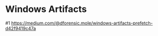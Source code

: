 
# Windows Artifacts 

#1 https://medium.com/@dforensic.mole/windows-artifacts-prefetch-d42f9419c47a
